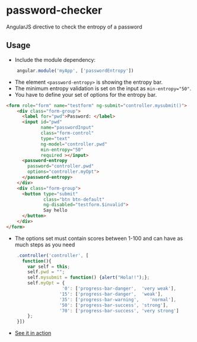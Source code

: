 # password-checker
AngularJS directive to check the entropy of a password

## Usage

- Include the module dependency:

```javascript
    angular.module('myApp', ['passwordEntropy'])
```

- The element `<password-entropy>` is showing the entropy bar.
- The minimum entropy validation is set on the input as `min-entropy="50"`.
- You have to define your set of options for the entropy bar.

```html
<form role="form" name="testform" ng-submit="controller.mysubmit()">
    <div class="form-group">
      <label for="pwd">Password: </label>
      <input id="pwd"
             name="passwordInput"
             class="form-control"
             type="text"
             ng-model="controller.pwd"
             min-entropy="50"
             required ></input>
      <password-entropy
        password="controller.pwd"
        options="controller.myOpt">
      </password-entropy>
    </div>
    <div class="form-group">
      <button type="submit"
              class="btn btn-default"
              ng-disabled="testform.$invalid">
              Say hello
      </button>
    </div>
</form>
```
- The options set must contain scores between 1-100 and can have as much steps as you need

```javascript
    .controller('controller', [
      function(){
        var self = this;
        self.pwd = "";
        self.mysubmit = function() {alert("Hola!!");};
        self.myOpt = {
                     '0': ['progress-bar-danger',  'very weak'],
                    '15': ['progress-bar-danger',  'weak'],
                    '35': ['progress-bar-warning',    'normal'],
                    '50': ['progress-bar-success', 'strong'],
                    '70': ['progress-bar-success', 'very strong']
        }; 
    }])
```

- [See it in action](http://demo.pernas.cat:18555/static/index.html#/) 